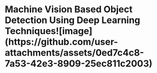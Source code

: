 <h1>Machine Vision Based Object Detection Using Deep Learning Techniques![image](https://github.com/user-attachments/assets/0ed7c4c8-7a53-42e3-8909-25ec811c2003)
</h1>
